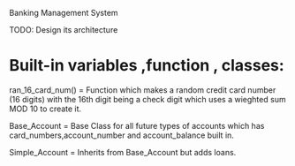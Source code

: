 Banking Management System

TODO: Design its architecture


# Built-in variables ,function , classes:

ran_16_card_num() = Function which makes a random credit card number (16 digits) with the 16th digit being a check digit which uses a wieghted sum MOD 10 to create it.

Base_Account = Base Class for all future types of accounts which has card_numbers,account_number and account_balance built in.

Simple_Account = Inherits from Base_Account but adds loans.

